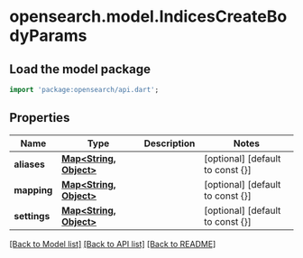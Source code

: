 # opensearch.model.IndicesCreateBodyParams

## Load the model package
```dart
import 'package:opensearch/api.dart';
```

## Properties
Name | Type | Description | Notes
------------ | ------------- | ------------- | -------------
**aliases** | [**Map<String, Object>**](Object.md) |  | [optional] [default to const {}]
**mapping** | [**Map<String, Object>**](Object.md) |  | [optional] [default to const {}]
**settings** | [**Map<String, Object>**](Object.md) |  | [optional] [default to const {}]

[[Back to Model list]](../README.md#documentation-for-models) [[Back to API list]](../README.md#documentation-for-api-endpoints) [[Back to README]](../README.md)


